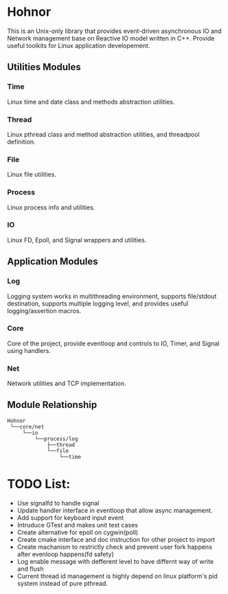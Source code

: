 # Hohnor
This is an Unix-only library that provides event-driven asynchronous IO and Network management base on Reactive IO model written in C++. Provide useful toolkits for Linux application developement.

## Utilities Modules
### Time
Linux time and date class and methods abstraction utilities.
### Thread
Linux pthread class and method abstraction utilities, and threadpool definition.
### File
Linux file utilities.
### Process
Linux process info and utilities.
### IO
Linux FD, Epoll, and Signal wrappers and utilities.

## Application Modules
### Log
Logging system works in multithreading environment, supports file/stdout destination, supports multiple logging level, and provides useful logging/assertion macros.
### Core
Core of the project, provide eventloop and controls to IO, Timer, and Signal using handlers.
### Net
Network utilities and TCP implementation.


## Module Relationship
```
Hohnor
 └──core/net
     └──io
         └──process/log
             ├──thread
             └──file
                 └──time
```


# TODO List:
* Use signalfd to handle signal
* Update handler interface in eventloop that allow async management.
* Add support for keyboard input event
* Intruduce GTest and makes unit test cases
* Create alternative for epoll on cygwin(poll)
* Create cmake interface and doc instruction for other project to import
* Create machanism to restrictly check and prevent user fork happens after evenloop happens(fd safety)
* Log enable message with defferent level to have differnt way of write and flush
* Current thread id management is highly depend on linux platform's pid system instead of pure pthread.